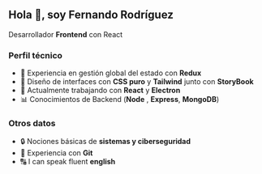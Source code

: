 ## Hola :wave:, soy Fernando Rodríguez
Desarrollador **Frontend** con React

### Perfil técnico
- :deciduous_tree: Experiencia en gestión global del estado con **Redux**
- :hibiscus: Diseño de interfaces con **CSS puro** y **Tailwind** junto con **StoryBook**
- :construction_worker: Actualmente trabajando con **React** y **Electron**
- :bar_chart: Conocimientos de Backend (**Node** , **Express**, **MongoDB**)

### Otros datos
- :lock: Nociones básicas de **sistemas y ciberseguridad**
- :open_file_folder: Experiencia con **Git**
- :capital_abcd: I can speak fluent **english**
